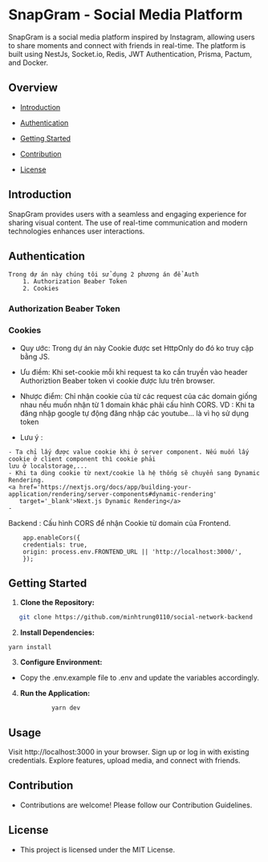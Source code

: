 # SnapGram - Social Media Platform

SnapGram is a social media platform inspired by Instagram, allowing users to share moments and connect with friends in
real-time. The platform is built using NestJs, Socket.io, Redis, JWT Authentication, Prisma, Pactum, and Docker.

## Overview

- [Introduction](#introduction)
- [Authentication](#authentication)

- [Getting Started](#getting-started)
- [Contribution](#contribution)
- [License](#license)

## Introduction

SnapGram provides users with a seamless and engaging experience for sharing visual content. The use of real-time
communication and modern technologies enhances user interactions.

## Authentication

    Trong dự án này chúng tôi sử dụng 2 phương án để Auth
        1. Authorization Beaber Token
        2. Cookies

### Authorization Beaber Token

### Cookies

- Quy ước: Trong dự án này Cookie được set HttpOnly do đó ko truy cập bằng JS.

- Ưu điềm: Khi set-cookie mỗi khi request ta ko cần truyền vào header Authoriztion Beaber token vì cookie được lưu trên
  browser.

- Nhược điểm: Chỉ nhận cookie của từ các request của các domain giống nhau nếu muốn nhận từ 1 domain khác phải cấu hình
  CORS. VD : Khi ta đăng nhập google tự động đăng nhập các youtube... là vì họ sử dụng token
- Lưu ý :

````angular2html
- Ta chỉ lấy được value cookie khi ở server component. Nếu muốn lấy cookie ở client component thì cookie phải
lưu ở localstorage,...
- Khi ta dùng cookie từ next/cookie là hệ thống sẽ chuyển sang Dynamic Rendering.
<a href='https://nextjs.org/docs/app/building-your-application/rendering/server-components#dynamic-rendering'
   target='_blank'>Next.js Dynamic Rendering</a>
-

````

Backend : Cấu hình CORS để nhận Cookie từ domain của Frontend.

````
    app.enableCors({
    credentials: true,
    origin: process.env.FRONTEND_URL || 'http://localhost:3000/',
    });
````

## Getting Started

1. **Clone the Repository:**

```bash
   git clone https://github.com/minhtrung0110/social-network-backend
````

2. **Install Dependencies:**

````
yarn install
````

3. **Configure Environment:**

- Copy the .env.example file to .env and update the variables accordingly.

4. **Run the Application:**

````
            yarn dev
 ````

## Usage

Visit http://localhost:3000 in your browser.
Sign up or log in with existing credentials.
Explore features, upload media, and connect with friends.

## Contribution

- Contributions are welcome! Please follow our Contribution Guidelines.

## License

- This project is licensed under the MIT License.